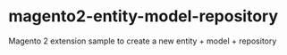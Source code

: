 # magento2-entity-model-repository
Magento 2 extension sample to create a new entity + model + repository
